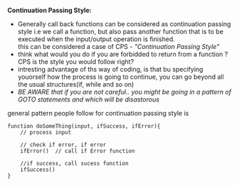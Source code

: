 **Continuation Passing Style:**
<br /> 
* Generally call back functions can be considered as continuation passing style
       i.e we call a function, but also pass another function that is to be executed when the input/output operation is finished. <br/>
       this can be considered a case of CPS - *"Continuation Passing Style"*
* think what would you do if you are forbidded to return from a function ?<br />
       CPS is the style you would follow right?
* intresting advantage of ths way of coding, is that bu specifying youorself how the process is going to continue, you can go beyond all 
      the usual structures(if, while and so on)
* *BE AWARE that if you are not careful.. you might be going in a pattern of GOTO statements and which will be disastorous*

general pattern people follow for continuation passing style is
```
function doSomeThing(input, ifSuccess, ifError){
    // process input

    // check if error, if error
    ifError()  // call if Error function

    //if success, call sucess function
    ifSuccess()
}
  
```